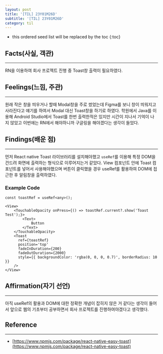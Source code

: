 ```yaml
---
layout: post
title: '[TIL] 23Y01M26D'
subtitle: '[TIL] 23Y01M26D'
category: til
---
```


<!-- prettier-ignore -->
* this ordered seed list will be replaced by the toc 
{:toc}

## Facts(사실, 객관)

---

RN을 이용하여 회사 프로젝트 진행 중 Toast창 출력이 필요하였다.

## Feelings(느낌, 주관)

---

원래 작은 창을 띄우거나 할때 Modal창을 주로 썼었는데 Figma를 보니 창이 띄워지고 사라진다고 얘기를 하여서 Modal 대신 Toast창을 하기로 하였다. 학원에서 Java를 이용해 Android Studio에서 Toast를 한번 출력한적은 있지만 시간이 지나서 기억이 나지 않았고 이번에는 RN에서 해야하니까 구글링을 해야겠다는 생각이 들었다.

## Findings(배운 점)

---

먼저 React native Toast 라이브러리를 설치해야했고 `useRef`를 이용해 특정 DOM을 건드려 화면에 출력하는 형식으로 이루어지는거 같았다. View 컴포넌트 안에 Toast 컴포넌트를 넣어서 사용해야했으며 버튼이 클릭했을 경우 useRef를 활용하여 DOM에 접근한 후 알림창을 출력하였다.

### Example Code

```
const toastRef = useRef<any>();

<View>
	<TouchableOpacity onPress={() => toastRef.current?.show('Toast Test');}>
		<Text>
			Button
		</Text>
	</TouchableOpacity>
	<Toast
	  ref={toastRef}
	  position='top'
	  fadeInDuration={200}
	  fadeOutDuration={2000}
	  style={{ backgroundColor: 'rgba(0, 0, 0, 0.7)', borderRadius: 10 }}
	/>
</View>
```

## Affirmation(자기 선언)

---

아직 useRef의 활용과 DOM에 대한 정확한 개념이 잡히지 않은 거 같다는 생각이 들어서 앞으로 웹의 기초부터 공부하면서 회사 프로젝트를 진행하여야겠다고 생각했다.

## Reference

---

- [https://www.npmjs.com/package/react-native-easy-toast](https://www.npmjs.com/package/react-native-easy-toast)

